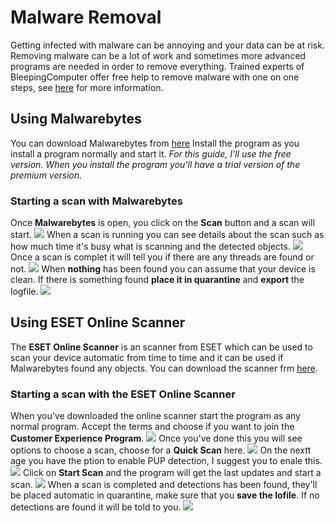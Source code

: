 # Malware Removal #
Getting infected with malware can be annoying and your data can be at risk. Removing malware can be a lot of work and sometimes more advanced programs are needed in order to remove everything.
Trained experts of BleepingComputer offer free help to remove malware with one on one steps, see [here](https://www.bleepingcomputer.com/forums/t/34773/preparation-guide-for-use-before-using-malware-removal-tools-and-requesting-help/) for more information.

## Using Malwarebytes ##
You can download Malwarebytes from [here](http://www.malwarebytes.com/mwb-download/)
Install the program as you install a program normally and start it.
*For this guide, I'll use the free version. When you install the program you'll have a trial version of the premium version.*
### Starting a scan with Malwarebytes ###
Once **Malwarebytes** is open, you click on the **Scan** button and a scan will start.
![](img/QjSShIeYP.png)
When a scan is running you can see details about the scan such as how much time it's busy what is scanning and the detected objects.
![](img/oLfCNjpc8.png)
Once a scan is complet it will tell you if there are any threads are found or not.
![](img/mbamscandone.gif)
When **nothing** has been found you can assume that your device is clean. If there is something found **place it in quarantine** and **export** the logfile.
![](img/rGUaTafNa.png)

## Using ESET Online Scanner ##
The **ESET Online Scanner** is an scanner from ESET which can be used to scan your device automatic from time to time and it can be used if Malwarebytes found any objects.
You can download the scanner frm [here](https://www.eset.com/int/home/online-scanner/).
### Starting a scan with the ESET Online Scanner ###
When you've downloaded the online scanner start the program as any normal program. Accept the terms and choose if you want to join the **Customer Experience Program**.
![](img/4fbXmFwDs.png)
Once you've done this you will see options to choose a scan, choose for a **Quick Scan** here. ![](img/DHkRBMsTj.png)
On the nextt age you have the ption to enable PUP detection, I suggest you to enale this.
![](img/UDBmrn7dZ.png)
Click on **Start Scan** and the program will get the last updates and start a scan.
![](img/esetscan.gif)
When a scan is completed and detections has been found, they'll be placed automatic in quarantine, make sure that you **save the lofile**. If no detections are found it will be told to you.
![](img/esetdone.gif)
